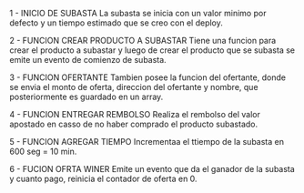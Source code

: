 1 - INICIO DE SUBASTA
La subasta se inicia con un valor minimo por defecto 
y un tiempo estimado que se creo con el deploy.

2 - FUNCION CREAR PRODUCTO A SUBASTAR
Tiene una funcion para crear el producto a subastar y 
luego de crear el producto que se subasta se emite un 
evento de comienzo de subasta.

3 - FUNCION OFERTANTE
Tambien posee la funcion del ofertante, donde se envia el monto
de oferta, direccion del ofertante y nombre, que posteriormente 
es guardado en un array.

4 - FUNCION ENTREGAR REMBOLSO
Realiza el rembolso del valor apostado en casso de no haber
comprado el producto subastado.

5 - FUNCION AGREGAR TIEMPO
Incrementaa el ttiempo de la subasta en 600 seg = 10 min.

6 - FUCION OFRTA WINER
Emite un evento que da el ganador de la subasta y cuanto pago, 
reinicia el contador de oferta en 0.